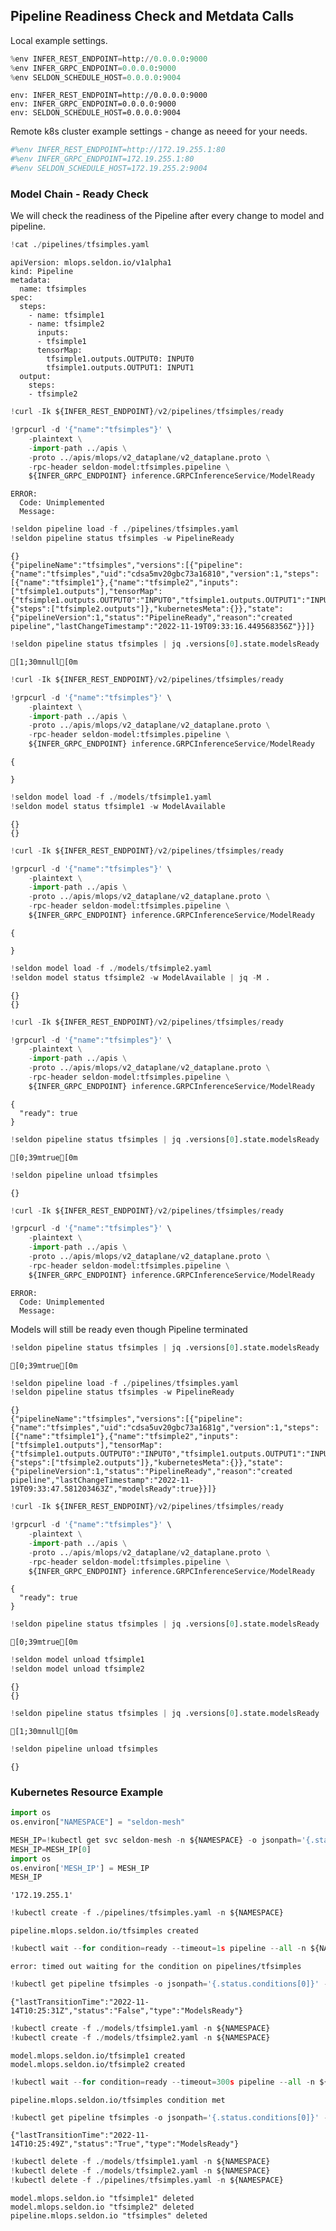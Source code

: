 ## Pipeline Readiness Check and Metdata Calls


Local example settings.


```python
%env INFER_REST_ENDPOINT=http://0.0.0.0:9000
%env INFER_GRPC_ENDPOINT=0.0.0.0:9000
%env SELDON_SCHEDULE_HOST=0.0.0.0:9004
```

    env: INFER_REST_ENDPOINT=http://0.0.0.0:9000
    env: INFER_GRPC_ENDPOINT=0.0.0.0:9000
    env: SELDON_SCHEDULE_HOST=0.0.0.0:9004


Remote k8s cluster example settings - change as neeed for your needs.


```python
#%env INFER_REST_ENDPOINT=http://172.19.255.1:80
#%env INFER_GRPC_ENDPOINT=172.19.255.1:80
#%env SELDON_SCHEDULE_HOST=172.19.255.2:9004
```

### Model Chain - Ready Check

We will check the readiness of the Pipeline after every change to model and pipeline.


```python
!cat ./pipelines/tfsimples.yaml
```

    apiVersion: mlops.seldon.io/v1alpha1
    kind: Pipeline
    metadata:
      name: tfsimples
    spec:
      steps:
        - name: tfsimple1
        - name: tfsimple2
          inputs:
          - tfsimple1
          tensorMap:
            tfsimple1.outputs.OUTPUT0: INPUT0
            tfsimple1.outputs.OUTPUT1: INPUT1
      output:
        steps:
        - tfsimple2



```python
!curl -Ik ${INFER_REST_ENDPOINT}/v2/pipelines/tfsimples/ready
```

    
    
    
    
    



```python
!grpcurl -d '{"name":"tfsimples"}' \
    -plaintext \
    -import-path ../apis \
    -proto ../apis/mlops/v2_dataplane/v2_dataplane.proto \
    -rpc-header seldon-model:tfsimples.pipeline \
    ${INFER_GRPC_ENDPOINT} inference.GRPCInferenceService/ModelReady
```

    ERROR:
      Code: Unimplemented
      Message: 



```python
!seldon pipeline load -f ./pipelines/tfsimples.yaml
!seldon pipeline status tfsimples -w PipelineReady
```

    {}
    {"pipelineName":"tfsimples","versions":[{"pipeline":{"name":"tfsimples","uid":"cdsa5mv20gbc73a16810","version":1,"steps":[{"name":"tfsimple1"},{"name":"tfsimple2","inputs":["tfsimple1.outputs"],"tensorMap":{"tfsimple1.outputs.OUTPUT0":"INPUT0","tfsimple1.outputs.OUTPUT1":"INPUT1"}}],"output":{"steps":["tfsimple2.outputs"]},"kubernetesMeta":{}},"state":{"pipelineVersion":1,"status":"PipelineReady","reason":"created pipeline","lastChangeTimestamp":"2022-11-19T09:33:16.449568356Z"}}]}



```python
!seldon pipeline status tfsimples | jq .versions[0].state.modelsReady
```

    [1;30mnull[0m



```python
!curl -Ik ${INFER_REST_ENDPOINT}/v2/pipelines/tfsimples/ready
```

    
    
    
    
    
    
    



```python
!grpcurl -d '{"name":"tfsimples"}' \
    -plaintext \
    -import-path ../apis \
    -proto ../apis/mlops/v2_dataplane/v2_dataplane.proto \
    -rpc-header seldon-model:tfsimples.pipeline \
    ${INFER_GRPC_ENDPOINT} inference.GRPCInferenceService/ModelReady
```

    {
      
    }



```python
!seldon model load -f ./models/tfsimple1.yaml 
!seldon model status tfsimple1 -w ModelAvailable 
```

    {}
    {}



```python
!curl -Ik ${INFER_REST_ENDPOINT}/v2/pipelines/tfsimples/ready
```

    
    
    
    
    
    
    



```python
!grpcurl -d '{"name":"tfsimples"}' \
    -plaintext \
    -import-path ../apis \
    -proto ../apis/mlops/v2_dataplane/v2_dataplane.proto \
    -rpc-header seldon-model:tfsimples.pipeline \
    ${INFER_GRPC_ENDPOINT} inference.GRPCInferenceService/ModelReady
```

    {
      
    }



```python
!seldon model load -f ./models/tfsimple2.yaml 
!seldon model status tfsimple2 -w ModelAvailable | jq -M .
```

    {}
    {}



```python
!curl -Ik ${INFER_REST_ENDPOINT}/v2/pipelines/tfsimples/ready
```

    
    
    
    
    
    
    



```python
!grpcurl -d '{"name":"tfsimples"}' \
    -plaintext \
    -import-path ../apis \
    -proto ../apis/mlops/v2_dataplane/v2_dataplane.proto \
    -rpc-header seldon-model:tfsimples.pipeline \
    ${INFER_GRPC_ENDPOINT} inference.GRPCInferenceService/ModelReady
```

    {
      "ready": true
    }



```python
!seldon pipeline status tfsimples | jq .versions[0].state.modelsReady
```

    [0;39mtrue[0m



```python
!seldon pipeline unload tfsimples
```

    {}



```python
!curl -Ik ${INFER_REST_ENDPOINT}/v2/pipelines/tfsimples/ready
```

    
    
    
    
    



```python
!grpcurl -d '{"name":"tfsimples"}' \
    -plaintext \
    -import-path ../apis \
    -proto ../apis/mlops/v2_dataplane/v2_dataplane.proto \
    -rpc-header seldon-model:tfsimples.pipeline \
    ${INFER_GRPC_ENDPOINT} inference.GRPCInferenceService/ModelReady
```

    ERROR:
      Code: Unimplemented
      Message: 


Models will still be ready even though Pipeline terminated


```python
!seldon pipeline status tfsimples | jq .versions[0].state.modelsReady
```

    [0;39mtrue[0m



```python
!seldon pipeline load -f ./pipelines/tfsimples.yaml
!seldon pipeline status tfsimples -w PipelineReady
```

    {}
    {"pipelineName":"tfsimples","versions":[{"pipeline":{"name":"tfsimples","uid":"cdsa5uv20gbc73a1681g","version":1,"steps":[{"name":"tfsimple1"},{"name":"tfsimple2","inputs":["tfsimple1.outputs"],"tensorMap":{"tfsimple1.outputs.OUTPUT0":"INPUT0","tfsimple1.outputs.OUTPUT1":"INPUT1"}}],"output":{"steps":["tfsimple2.outputs"]},"kubernetesMeta":{}},"state":{"pipelineVersion":1,"status":"PipelineReady","reason":"created pipeline","lastChangeTimestamp":"2022-11-19T09:33:47.581203463Z","modelsReady":true}}]}



```python
!curl -Ik ${INFER_REST_ENDPOINT}/v2/pipelines/tfsimples/ready
```

    
    
    
    
    
    
    



```python
!grpcurl -d '{"name":"tfsimples"}' \
    -plaintext \
    -import-path ../apis \
    -proto ../apis/mlops/v2_dataplane/v2_dataplane.proto \
    -rpc-header seldon-model:tfsimples.pipeline \
    ${INFER_GRPC_ENDPOINT} inference.GRPCInferenceService/ModelReady
```

    {
      "ready": true
    }



```python
!seldon pipeline status tfsimples | jq .versions[0].state.modelsReady
```

    [0;39mtrue[0m



```python
!seldon model unload tfsimple1
!seldon model unload tfsimple2
```

    {}
    {}



```python
!seldon pipeline status tfsimples | jq .versions[0].state.modelsReady
```

    [1;30mnull[0m



```python
!seldon pipeline unload tfsimples
```

    {}


### Kubernetes Resource Example


```python
import os
os.environ["NAMESPACE"] = "seldon-mesh"
```


```python
MESH_IP=!kubectl get svc seldon-mesh -n ${NAMESPACE} -o jsonpath='{.status.loadBalancer.ingress[0].ip}'
MESH_IP=MESH_IP[0]
import os
os.environ['MESH_IP'] = MESH_IP
MESH_IP
```




    '172.19.255.1'




```python
!kubectl create -f ./pipelines/tfsimples.yaml -n ${NAMESPACE}
```

    pipeline.mlops.seldon.io/tfsimples created



```python
!kubectl wait --for condition=ready --timeout=1s pipeline --all -n ${NAMESPACE}
```

    error: timed out waiting for the condition on pipelines/tfsimples



```python
!kubectl get pipeline tfsimples -o jsonpath='{.status.conditions[0]}' -n ${NAMESPACE}
```

    {"lastTransitionTime":"2022-11-14T10:25:31Z","status":"False","type":"ModelsReady"}


```python
!kubectl create -f ./models/tfsimple1.yaml -n ${NAMESPACE}
!kubectl create -f ./models/tfsimple2.yaml -n ${NAMESPACE}
```

    model.mlops.seldon.io/tfsimple1 created
    model.mlops.seldon.io/tfsimple2 created



```python
!kubectl wait --for condition=ready --timeout=300s pipeline --all -n ${NAMESPACE}
```

    pipeline.mlops.seldon.io/tfsimples condition met



```python
!kubectl get pipeline tfsimples -o jsonpath='{.status.conditions[0]}' -n ${NAMESPACE}
```

    {"lastTransitionTime":"2022-11-14T10:25:49Z","status":"True","type":"ModelsReady"}


```python
!kubectl delete -f ./models/tfsimple1.yaml -n ${NAMESPACE}
!kubectl delete -f ./models/tfsimple2.yaml -n ${NAMESPACE}
!kubectl delete -f ./pipelines/tfsimples.yaml -n ${NAMESPACE}
```

    model.mlops.seldon.io "tfsimple1" deleted
    model.mlops.seldon.io "tfsimple2" deleted
    pipeline.mlops.seldon.io "tfsimples" deleted



```python

```
